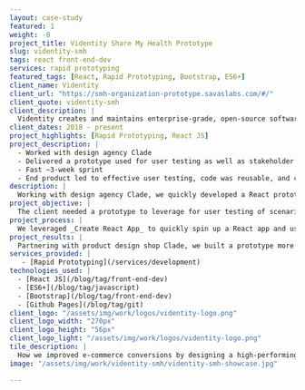 ```yaml
---
layout: case-study
featured: 1
weight: -8
project_title: Videntity Share My Health Prototype
slug: videntity-smh
tags: react front-end-dev
services: rapid prototyping
featured_tags: [React, Rapid Prototyping, Bootstrap, ES6+]
client_name: Videntity
client_url: "https://smh-organization-prototype.savaslabs.com/#/"
client_quote: videntity-smh
client_description: |
  Videntity creates and maintains enterprise-grade, open-source software solutions for health care and beyond. They specialize in supporting and customizing tools like OAuth2, Open ID Connect, and HL7 FHIR.
client_dates: 2018 - present
project_highlights: [Rapid Prototyping, React JS]
project_description: |
  - Worked with design agency Clade
  - Delivered a prototype used for user testing as well as stakeholder interest
  - Fast ~3-week sprint
  - End product led to effective user testing, code was reusable, and client was happy
description: |
  Working with design agency Clade, we quickly developed a React prototype for client Videntity. The lean application was used for quick and effective user testing and to gain stakeholder interest. The three week sprint proved to be essential in the product roadmap and left Videntity with a reusable and scalable code base.
project_objective: |
  The client needed a prototype to leverage for user testing of scenarios involving a complex member approval process. So we set out to build a prototype that felt real for the user during testing and one that demonstrated to product stakeholders the power of the eventual product. Within a quick timeline, we aimed to deliver prototype code that the client could reuse on the final product.
project_process: |
  We leveraged _Create React App_ to quickly spin up a React app and used session storage to store variables for things like mimicking authentication and stepping through the member approval process. Keeping our code modular, we were able to ensure that components easily translated to the eventual Django app. We utilized modular styles, and react-bootstrap so that SCSS code could be reused as-is. We were also able to ensure that the prototype met accessibility standards, making the code even more reusable.
project_results: |
  Partnering with product design shop Clade, we built a prototype more functional and realistic than the client expected given the short two-week sprint. We delivered organized, modular, and maintainable code for use in the final application. In the end, the client was happy, and we exceeded their expectations.
services_provided: |
   - [Rapid Prototyping](/services/development)
technologies_used: |
  - [React JS](/blog/tag/front-end-dev)
  - [ES6+](/blog/tag/javascript)
  - [Bootstrap](/blog/tag/front-end-dev)
  - [Github Pages](/blog/tag/git)
client_logo: "/assets/img/work/logos/videntity-logo.png"
client_logo_width: "270px"
client_logo_height: "56px"
client_logo_light: "/assets/img/work/logos/videntity-logo.png"
tile_description: |
  How we improved e-commerce conversions by designing a high-performing, spell-checking, auto-completing, multi-filtered React and Apache Solr search application.
image: "/assets/img/work/videntity-smh/videntity-smh-showcase.jpg"

---
```

